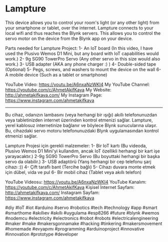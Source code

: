 # Lampture

This device allows you to control your room's light (or any other light) from your smartphone or tablet, over the internet. Lampture connects to your local wifi and thus reaches the Blynk servers. This allows you to control the servo motor on the device from the Blynk app on your device. 

Parts needed for Lampture Project:
1- An IoT board (In this video, I have used the Plusivo Wemos D1 Mini, but any board with IoT capabilities would work.)
2- 9g SG90 TowerPro Servo (Any other servo in this size would also work.) 
3- USB adapter (AKA any phone charger :) )
4- Double-sided tape (Optional)
5- Pegs, screws, and washers to mount the device on the wall 
6- A mobile device (Such as a tablet or smartphone)

YouTube Video: https://youtu.be/A6nxaNzWKI4
My YouTube Channel: https://youtube.com/c/AhmetAkifKaya
My Website: http://ahmetakifkaya.com/
My Instagram Page: https://www.instagram.com/ahmetakifkaya

--------------------------------------------------------------------------------------------------------------------------

Bu cihaz, odanızın lambasını (veya herhangi bir ışığı) akıllı telefonunuzdan veya tabletinizden internet üzerinden kontrol etmenizi sağlar. Lampture, yerel kablosuz internetinize bağlanır ve böylece Blynk sunucularına ulaşır. Bu, cihazdaki servo motoru telefonunuzdaki Blynk uygulamasından kontrol etmenizi sağlar.

Lampture Projesi için gerekli malzemeler:
1- Bir IoT kartı (Bu videoda, Plusivo Wemos D1 Mini'yi kullandım, ancak IoT özellikli herhangi bir kart işe yarayacaktır.)
2-9g SG90 TowerPro Servo (Bu boyuttaki herhangi bir başka servo da olabilir.)
3- USB adaptörü (Yanş herhangi bir cep telefonu şarj cihazı :))
4- Çift taraflı bant (Tercihe bağlı)
5- Cihazı duvara monte etmek için dübel, vida ve pul
6- Bir mobil cihaz (Tablet veya akıllı telefon)

YouTube Videosu: https://youtu.be/A6nxaNzWKI4
YouTube Kanalım: https://youtube.com/c/AhmetAkifKaya
Kişisel İnternet Sayfam: http://ahmetakifkaya.com/
Instagram Sayfam: https://www.instagram.com/ahmetakifkaya




#diy #IoT #iot #arduino #servo #robotics #tech #technology #app #smart #smarthome #akıllıev #akıllı #uygulama #esp8266 #future #blynk #wemos #nodemcu #electricity #electronics #robot #robots #electricalengineering #maker #make #makersgonnamake #hacking #tinkering  #makersmovement  #homemade #evyapımı #programming #arduinoproject #innovative #innovation #prototype #developer
 
